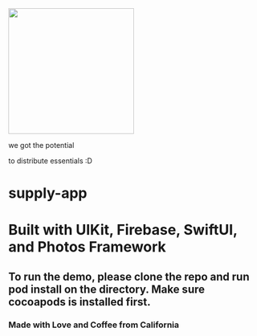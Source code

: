 <img src="https://github.com/mbzhu1/supply-webs/blob/master/src/resources/supply.svg?raw=true" width="250">

we got the potential

to distribute essentials :D
# supply-app

# Built with UIKit, Firebase, SwiftUI, and Photos Framework

## To run the demo, please clone the repo and run pod install on the directory. Make sure cocoapods is installed first.

### Made with Love and Coffee from California









